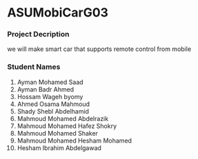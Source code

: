 <h1>ASUMobiCarG03</h1>
<h3>Project Decription</h3>
we will make smart car that supports remote control from mobile
<h3>Student Names</h3>
<ol>
<li>Ayman Mohamed Saad</li>
<li>Ayman Badr Ahmed</li>
<li>Hossam Wageh byomy</li>
<li>Ahmed Osama Mahmoud</li>
<li>Shady Shebl Abdelhamid</li>
<li>Mahmoud Mohamed Abdelrazik</li>
<li>Mahmoud Mohamed Hafez Shokry</li>
<li>Mahmoud Mohamed Shaker</li>
<li>Mahmoud Mohamed Hesham Mohamed</li>
<li>Hesham Ibrahim Abdelgawad</li>
</ol>
